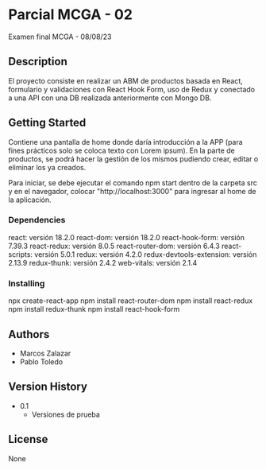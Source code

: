 # Parcial MCGA - 02

Examen final MCGA - 08/08/23

## Description

El proyecto consiste en realizar un ABM de productos basada en React, formulario y validaciones con React Hook Form, uso de Redux y conectado a una API con una DB realizada anteriormente con Mongo DB.

## Getting Started

Contiene una pantalla de home donde daría introducción a la APP (para fines prácticos solo se coloca texto con Lorem ipsum).
En la parte de productos, se podrá hacer la gestión de los mismos pudiendo crear, editar o eliminar los ya creados. 

Para iniciar, se debe ejecutar el comando npm start dentro de la carpeta src y en el navegador, colocar "http://localhost:3000" para ingresar al home de la aplicación.

### Dependencies

react: versión 18.2.0
react-dom: versión 18.2.0
react-hook-form: versión 7.39.3
react-redux: versión 8.0.5
react-router-dom: versión 6.4.3
react-scripts: versión 5.0.1
redux: versión 4.2.0
redux-devtools-extension: versión 2.13.9
redux-thunk: versión 2.4.2
web-vitals: versión 2.1.4

### Installing

npx create-react-app
npm install react-router-dom
npm install react-redux
npm install redux-thunk
npm install react-hook-form

## Authors

* Marcos Zalazar
* Pablo Toledo

## Version History
* 0.1
    * Versiones de prueba

## License

None
